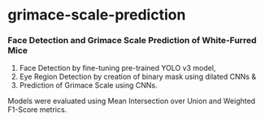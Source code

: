 # grimace-scale-prediction

### Face Detection and Grimace Scale Prediction of White-Furred Mice

1. Face Detection by fine-tuning pre-trained YOLO v3 model, 
2. Eye Region Detection by creation of binary mask using dilated CNNs & 
3. Prediction of Grimace Scale using CNNs.

Models were evaluated using Mean Intersection over Union and Weighted F1-Score metrics.
